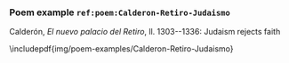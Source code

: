 ### Poem example `ref:poem:Calderon-Retiro-Judaismo`

Calderón, *El nuevo palacio del Retiro*, ll. 1303--1336: Judaism rejects faith

\includepdf{img/poem-examples/Calderon-Retiro-Judaismo}

